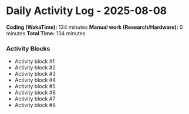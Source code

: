 # Daily Activity Log - 2025-08-08

**Coding (WakaTime):** 134 minutes
**Manual work (Research/Hardware):** 0 minutes
**Total Time:** 134 minutes

### Activity Blocks
- Activity block #1
- Activity block #2
- Activity block #3
- Activity block #4
- Activity block #5
- Activity block #6
- Activity block #7
- Activity block #8
